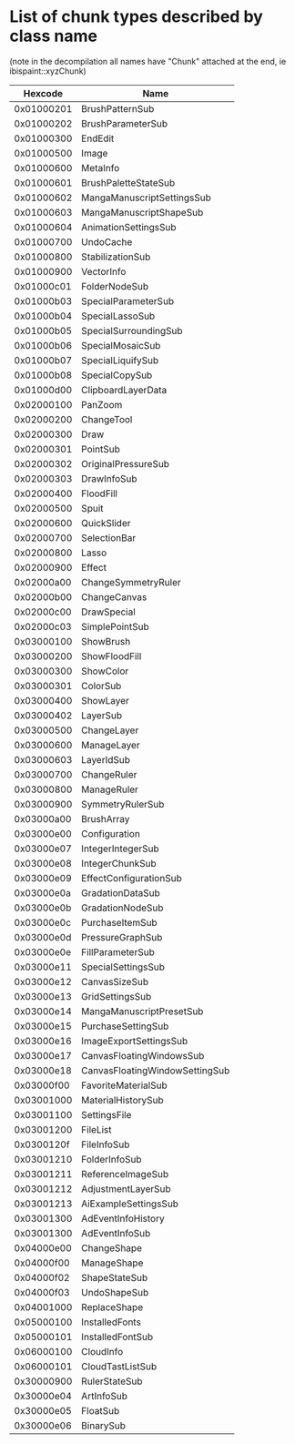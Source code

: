 # List of chunk types described by class name

(note in the decompilation all names have "Chunk" attached at the end, ie ibispaint::xyzChunk)

| Hexcode    | Name                           |
| ---------- | ------------------------------ |
| 0x01000201 | BrushPatternSub                |
| 0x01000202 | BrushParameterSub              |
| 0x01000300 | EndEdit                        |
| 0x01000500 | Image                          |
| 0x01000600 | MetaInfo                       |
| 0x01000601 | BrushPaletteStateSub           |
| 0x01000602 | MangaManuscriptSettingsSub     |
| 0x01000603 | MangaManuscriptShapeSub        |
| 0x01000604 | AnimationSettingsSub           |
| 0x01000700 | UndoCache                      |
| 0x01000800 | StabilizationSub               |
| 0x01000900 | VectorInfo                     |
| 0x01000c01 | FolderNodeSub                  |
| 0x01000b03 | SpecialParameterSub            |
| 0x01000b04 | SpecialLassoSub                |
| 0x01000b05 | SpecialSurroundingSub          |
| 0x01000b06 | SpecialMosaicSub               |
| 0x01000b07 | SpecialLiquifySub              |
| 0x01000b08 | SpecialCopySub                 |
| 0x01000d00 | ClipboardLayerData             |
| 0x02000100 | PanZoom                        |
| 0x02000200 | ChangeTool                     |
| 0x02000300 | Draw                           |
| 0x02000301 | PointSub                       |
| 0x02000302 | OriginalPressureSub            |
| 0x02000303 | DrawInfoSub                    |
| 0x02000400 | FloodFill                      |
| 0x02000500 | Spuit                          |
| 0x02000600 | QuickSlider                    |
| 0x02000700 | SelectionBar                   |
| 0x02000800 | Lasso                          |
| 0x02000900 | Effect                         |
| 0x02000a00 | ChangeSymmetryRuler            |
| 0x02000b00 | ChangeCanvas                   |
| 0x02000c00 | DrawSpecial                    |
| 0x02000c03 | SimplePointSub                 |
| 0x03000100 | ShowBrush                      |
| 0x03000200 | ShowFloodFill                  |
| 0x03000300 | ShowColor                      |
| 0x03000301 | ColorSub                       |
| 0x03000400 | ShowLayer                      |
| 0x03000402 | LayerSub                       |
| 0x03000500 | ChangeLayer                    |
| 0x03000600 | ManageLayer                    |
| 0x03000603 | LayerIdSub                     |
| 0x03000700 | ChangeRuler                    |
| 0x03000800 | ManageRuler                    |
| 0x03000900 | SymmetryRulerSub               |
| 0x03000a00 | BrushArray                     |
| 0x03000e00 | Configuration                  |
| 0x03000e07 | IntegerIntegerSub              |
| 0x03000e08 | IntegerChunkSub                |
| 0x03000e09 | EffectConfigurationSub         |
| 0x03000e0a | GradationDataSub               |
| 0x03000e0b | GradationNodeSub               |
| 0x03000e0c | PurchaseItemSub                |
| 0x03000e0d | PressureGraphSub               |
| 0x03000e0e | FillParameterSub               |
| 0x03000e11 | SpecialSettingsSub             |
| 0x03000e12 | CanvasSizeSub                  |
| 0x03000e13 | GridSettingsSub                |
| 0x03000e14 | MangaManuscriptPresetSub       |
| 0x03000e15 | PurchaseSettingSub             |
| 0x03000e16 | ImageExportSettingsSub         |
| 0x03000e17 | CanvasFloatingWindowsSub       |
| 0x03000e18 | CanvasFloatingWindowSettingSub |
| 0x03000f00 | FavoriteMaterialSub            |
| 0x03001000 | MaterialHistorySub             |
| 0x03001100 | SettingsFile                   |
| 0x03001200 | FileList                       |
| 0x0300120f | FileInfoSub                    |
| 0x03001210 | FolderInfoSub                  |
| 0x03001211 | ReferenceImageSub              |
| 0x03001212 | AdjustmentLayerSub             |
| 0x03001213 | AiExampleSettingsSub           |
| 0x03001300 | AdEventInfoHistory             |
| 0x03001300 | AdEventInfoSub                 |
| 0x04000e00 | ChangeShape                    |
| 0x04000f00 | ManageShape                    |
| 0x04000f02 | ShapeStateSub                  |
| 0x04000f03 | UndoShapeSub                   |
| 0x04001000 | ReplaceShape                   |
| 0x05000100 | InstalledFonts                 |
| 0x05000101 | InstalledFontSub               |
| 0x06000100 | CloudInfo                      |
| 0x06000101 | CloudTastListSub               |
| 0x30000900 | RulerStateSub                  |
| 0x30000e04 | ArtInfoSub                     |
| 0x30000e05 | FloatSub                       |
| 0x30000e06 | BinarySub                      |
